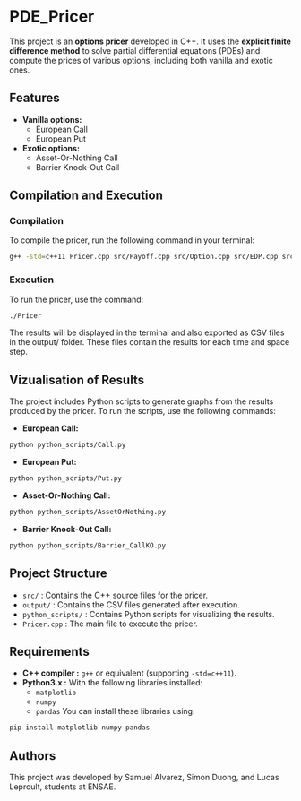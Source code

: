 # PDE_Pricer

This project is an **options pricer** developed in C++. It uses the **explicit finite difference method** to solve partial differential equations (PDEs) and compute the prices of various options, including both vanilla and exotic ones.

## Features
- **Vanilla options:**
  - European Call
  - European Put
- **Exotic options:**
  - Asset-Or-Nothing Call
  - Barrier Knock-Out Call

## Compilation and Execution
### Compilation
To compile the pricer, run the following command in your terminal:
```bash
g++ -std=c++11 Pricer.cpp src/Payoff.cpp src/Option.cpp src/EDP.cpp src/MDF.cpp -o Pricer
```
### Execution
To run the pricer, use the command:
```bash
./Pricer
```
The results will be displayed in the terminal and also exported as CSV files in the output/ folder. These files contain the results for each time and space step.

## Vizualisation of Results
The project includes Python scripts to generate graphs from the results produced by the pricer. To run the scripts, use the following commands:
- **European Call:**
```bash
python python_scripts/Call.py
```
- **European Put:**
```bash
python python_scripts/Put.py
```
- **Asset-Or-Nothing Call:**
```bash
python python_scripts/AssetOrNothing.py
```
- **Barrier Knock-Out Call:**
```bash
python python_scripts/Barrier_CallKO.py
```

## Project Structure
- `src/` : Contains the C++ source files for the pricer.
- `output/` : Contains the CSV files generated after execution.
- `python_scripts/` : Contains Python scripts for visualizing the results.
- `Pricer.cpp` : The main file to execute the pricer.

## Requirements
- **C++ compiler :** `g++` or equivalent (supporting `-std=c++11`).
- **Python3.x :** With the following libraries installed:
  - `matplotlib`
  - `numpy`
  - `pandas`
You can install these libraries using:
```bash
pip install matplotlib numpy pandas
```

## Authors
This project was developed by Samuel Alvarez, Simon Duong, and Lucas Leproult, students at ENSAE.

